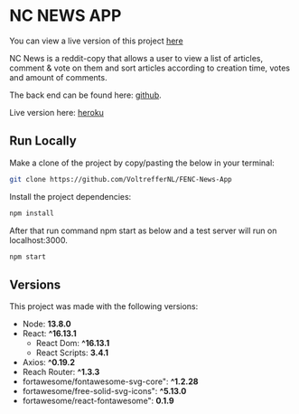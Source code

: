 # NC NEWS APP

You can view a live version of this project [here](https://fenc-news-app.netlify.app)

NC News is a reddit-copy that allows a user to view a list of articles, comment & vote on them and sort articles according to creation time, votes and amount of comments.

The back end can be found here: [github](https://github.com/VoltrefferNL/BENC-News-App).

Live version here: [heroku](https://nc-news-voltreffer.herokuapp.com/api/)

## Run Locally

Make a clone of the project by copy/pasting the below in your terminal:

```bash
git clone https://github.com/VoltrefferNL/FENC-News-App
```

Install the project dependencies:

```bash
npm install
```

After that run command npm start as below and a test server will run on localhost:3000.

```bash
npm start
```

## Versions

This project was made with the following versions:

- Node: **13.8.0**
- React: **^16.13.1**
  - React Dom: **^16.13.1**
  - React Scripts: **3.4.1**
- Axios: **^0.19.2**
- Reach Router: **^1.3.3**
- fortawesome/fontawesome-svg-core": **^1.2.28**
- fortawesome/free-solid-svg-icons": **^5.13.0**
- fortawesome/react-fontawesome": **0.1.9**
